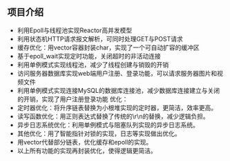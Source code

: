## 项目介绍
* 利用Epoll与线程池实现Reactor高并发模型
* 利用状态机HTTP请求报文解析，可同时处理GET与POST请求
* 缓存优化：用vector容器封装char，实现了一个可自动扩容的缓冲区
* 基于epoll_wait实现定时功能，关闭超时的非活动连接
* 利用单例模式实现线程池，减少了线程创建与销毁的开销
* 访问服务器数据库实现web端用户注册、登录功能，可以请求服务器图片和视频文件
* 利用单例模式实现连接MySQL的数据库连接池，减少数据库连接建立与关闭的开销，实现了用户注册登录功能
优化：
* 定时器优化：将升序链表替换为小根堆实现的定时器，更简洁，效率更高。
* 读写函数优化：用正则表达式替换了传统的\r\n的替换，减少逻辑负担。
* 异步日志系统优化：利用单例模式与阻塞队列实现的异步日志系统。
* 其他优化：用了智能指针对锁的实现，日志等实现做出优化。
* 用vector代替部分链表，优化缓存和epoll的实现。
* 以上所有功能的实现再封装优化，使得逻辑更简洁。
